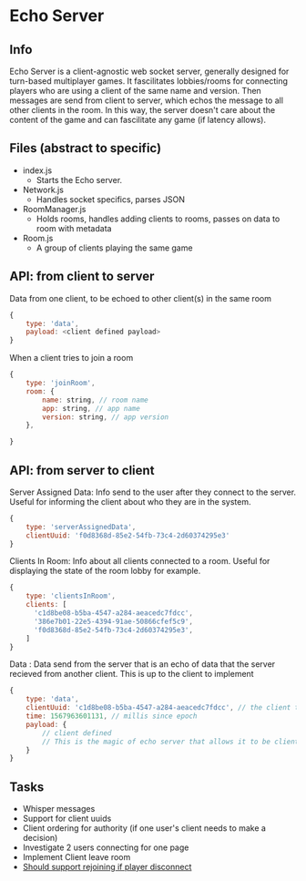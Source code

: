 # Echo Server

## Info

Echo Server is a client-agnostic web socket server, generally designed for turn-based multiplayer games.  It fascilitates lobbies/rooms for connecting players who are using a client of the same name and version.  Then messages are send from client to server, which echos the message to all other clients in the room.  In this way, the server doesn't care about the content of the game and can fascilitate any game (if latency allows).

## Files (abstract to specific)

- index.js
  - Starts the Echo server.
- Network.js
  - Handles socket specifics, parses JSON
- RoomManager.js
  - Holds rooms, handles adding clients to rooms, passes on data to room with metadata
- Room.js
  - A group of clients playing the same game

## API: from client to server

Data from one client, to be echoed to other client(s) in the same room

``` js
{
    type: 'data',
    payload: <client defined payload>
}
```

When a client tries to join a room

``` js
{
    type: 'joinRoom',
    room: {
        name: string, // room name
        app: string, // app name
        version: string, // app version
    },

}
```

## API: from server to client

Server Assigned Data: Info send to the user after they connect to the server. Useful for informing the client about who they are in the system.

```js
{
    type: 'serverAssignedData',
    clientUuid: 'f0d8368d-85e2-54fb-73c4-2d60374295e3'
}
```

Clients In Room: Info about all clients connected to a room. Useful for displaying the state of the room lobby for example.

```js
{
    type: 'clientsInRoom',
    clients: [
      'c1d8be08-b5ba-4547-a284-aeacedc7fdcc',
      '386e7b01-22e5-4394-91ae-50866cfef5c9',
      'f0d8368d-85e2-54fb-73c4-2d60374295e3',
    ]
}
```

Data : Data send from the server that is an echo of data that the server recieved from another client.  This is up to the client to implement

```js
{
    type: 'data',
    clientUuid: 'c1d8be08-b5ba-4547-a284-aeacedc7fdcc', // the client that sent the message
    time: 1567963601131, // millis since epoch
    payload: {
        // client defined
        // This is the magic of echo server that allows it to be client agnostic
    }
}
```

## Tasks

- Whisper messages
- Support for client uuids
- Client ordering for authority (if one user's client needs to make a decision)
- Investigate 2 users connecting for one page
- Implement Client leave room
- [Should support rejoining if player disconnect](https://github.com/websockets/ws#how-to-detect-and-close-broken-connections)

